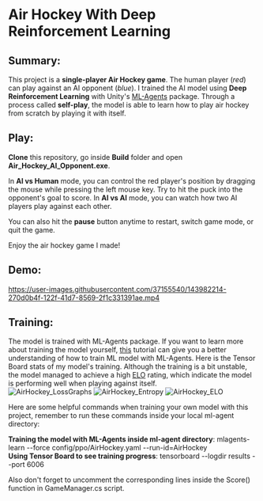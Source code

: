 # Air Hockey With Deep Reinforcement Learning

## Summary:
This project is a **single-player Air Hockey game**. The human player (*red*) can play against an AI opponent (*blue*). I trained the AI model using **Deep Reinforcement Learning** with Unity's [ML-Agents](https://github.com/Unity-Technologies/ml-agents/blob/release_18_docs/docs/Readme.md) package. Through a process called **self-play**, the model is able to learn how to play air hockey from scratch by playing it with itself. 

## Play:
**Clone** this repository, go inside **Build** folder and open **Air_Hockey_AI_Opponent.exe**. 

In **AI vs Human** mode, you can control the red player's position by dragging the mouse while pressing the left mouse key. Try to hit the puck into the opponent's goal to score. In **AI vs AI** mode, you can watch how two AI players play against each other. 

You can also hit the **pause** button anytime to restart, switch game mode, or quit the game. 

Enjoy the air hockey game I made!


## Demo:
https://user-images.githubusercontent.com/37155540/143982214-270d0b4f-122f-41d7-8569-2f1c331391ae.mp4

## Training:
The model is trained with ML-Agents package. If you want to learn more about training the model yourself, [this](https://github.com/Unity-Technologies/ml-agents/blob/release_18_docs/docs/Getting-Started.md) tutorial can give you a better understanding of how to train ML model with ML-Agents. Here is the Tensor Board stats of my model's training. Although the training is a bit unstable, the model managed to achieve a high [ELO](https://en.wikipedia.org/wiki/Elo_rating_system) rating, which indicate the model is performing well when playing against itself.  
![AirHockey_LossGraphs](https://user-images.githubusercontent.com/37155540/143984977-901d8c69-56b2-4b1b-99bc-e14d3ec66506.png)
![AirHockey_Entropy](https://user-images.githubusercontent.com/37155540/143984989-c9834f47-e4f8-4ca4-a138-ff59b7fcddec.png)
![AirHockey_ELO](https://user-images.githubusercontent.com/37155540/143984993-a37fa431-8881-4177-b1b9-4438297d26fd.png)


Here are some helpful commands when training your own model with this project, remember to run these commands inside your local ml-agent directory:  

**Training the model with ML-Agents inside ml-agent directory**: mlagents-learn --force config/ppo/AirHockey.yaml --run-id=AirHockey  
**Using Tensor Board to see training progress**: tensorboard --logdir results --port 6006   

Also don't forget to uncomment the corresponding lines inside the Score() function in GameManager.cs script.
